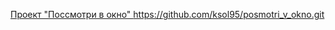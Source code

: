 [Проект "Поссмотри в окно"
](https://github.com/ksol95/posmotri_v_okno.git)https://github.com/ksol95/posmotri_v_okno.git
